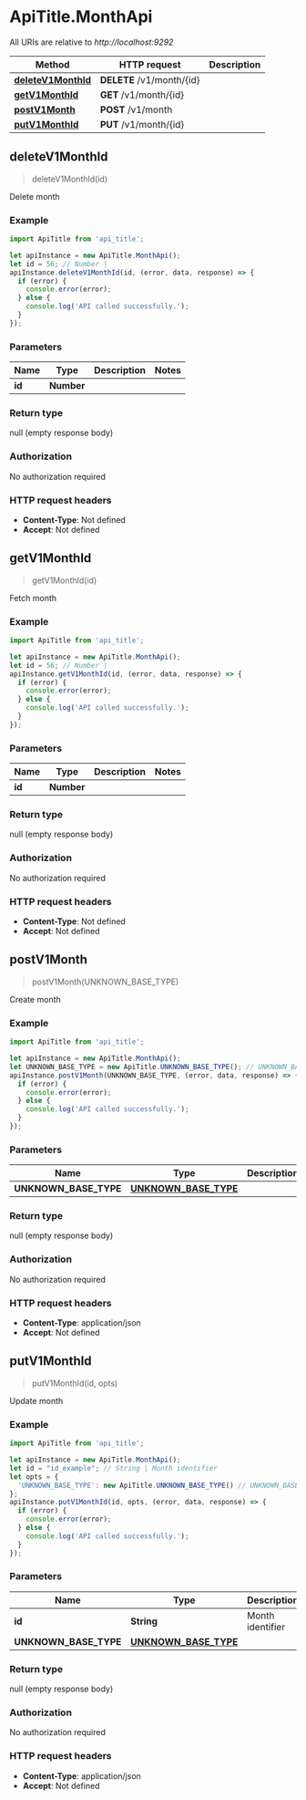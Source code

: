 # ApiTitle.MonthApi

All URIs are relative to *http://localhost:9292*

Method | HTTP request | Description
------------- | ------------- | -------------
[**deleteV1MonthId**](MonthApi.md#deleteV1MonthId) | **DELETE** /v1/month/{id} | 
[**getV1MonthId**](MonthApi.md#getV1MonthId) | **GET** /v1/month/{id} | 
[**postV1Month**](MonthApi.md#postV1Month) | **POST** /v1/month | 
[**putV1MonthId**](MonthApi.md#putV1MonthId) | **PUT** /v1/month/{id} | 



## deleteV1MonthId

> deleteV1MonthId(id)



Delete month

### Example

```javascript
import ApiTitle from 'api_title';

let apiInstance = new ApiTitle.MonthApi();
let id = 56; // Number | 
apiInstance.deleteV1MonthId(id, (error, data, response) => {
  if (error) {
    console.error(error);
  } else {
    console.log('API called successfully.');
  }
});
```

### Parameters


Name | Type | Description  | Notes
------------- | ------------- | ------------- | -------------
 **id** | **Number**|  | 

### Return type

null (empty response body)

### Authorization

No authorization required

### HTTP request headers

- **Content-Type**: Not defined
- **Accept**: Not defined


## getV1MonthId

> getV1MonthId(id)



Fetch month

### Example

```javascript
import ApiTitle from 'api_title';

let apiInstance = new ApiTitle.MonthApi();
let id = 56; // Number | 
apiInstance.getV1MonthId(id, (error, data, response) => {
  if (error) {
    console.error(error);
  } else {
    console.log('API called successfully.');
  }
});
```

### Parameters


Name | Type | Description  | Notes
------------- | ------------- | ------------- | -------------
 **id** | **Number**|  | 

### Return type

null (empty response body)

### Authorization

No authorization required

### HTTP request headers

- **Content-Type**: Not defined
- **Accept**: Not defined


## postV1Month

> postV1Month(UNKNOWN_BASE_TYPE)



Create month

### Example

```javascript
import ApiTitle from 'api_title';

let apiInstance = new ApiTitle.MonthApi();
let UNKNOWN_BASE_TYPE = new ApiTitle.UNKNOWN_BASE_TYPE(); // UNKNOWN_BASE_TYPE | 
apiInstance.postV1Month(UNKNOWN_BASE_TYPE, (error, data, response) => {
  if (error) {
    console.error(error);
  } else {
    console.log('API called successfully.');
  }
});
```

### Parameters


Name | Type | Description  | Notes
------------- | ------------- | ------------- | -------------
 **UNKNOWN_BASE_TYPE** | [**UNKNOWN_BASE_TYPE**](UNKNOWN_BASE_TYPE.md)|  | 

### Return type

null (empty response body)

### Authorization

No authorization required

### HTTP request headers

- **Content-Type**: application/json
- **Accept**: Not defined


## putV1MonthId

> putV1MonthId(id, opts)



Update month

### Example

```javascript
import ApiTitle from 'api_title';

let apiInstance = new ApiTitle.MonthApi();
let id = "id_example"; // String | Month identifier
let opts = {
  'UNKNOWN_BASE_TYPE': new ApiTitle.UNKNOWN_BASE_TYPE() // UNKNOWN_BASE_TYPE | 
};
apiInstance.putV1MonthId(id, opts, (error, data, response) => {
  if (error) {
    console.error(error);
  } else {
    console.log('API called successfully.');
  }
});
```

### Parameters


Name | Type | Description  | Notes
------------- | ------------- | ------------- | -------------
 **id** | **String**| Month identifier | 
 **UNKNOWN_BASE_TYPE** | [**UNKNOWN_BASE_TYPE**](UNKNOWN_BASE_TYPE.md)|  | [optional] 

### Return type

null (empty response body)

### Authorization

No authorization required

### HTTP request headers

- **Content-Type**: application/json
- **Accept**: Not defined

